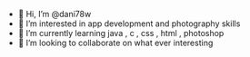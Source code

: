 - 👋 Hi, I’m @dani78w
- 👀 I’m interested in app development and photography skills 
- 🌱 I’m currently learning java , c , css , html , photoshop
- 💞️ I’m looking to collaborate on what ever interesting 
